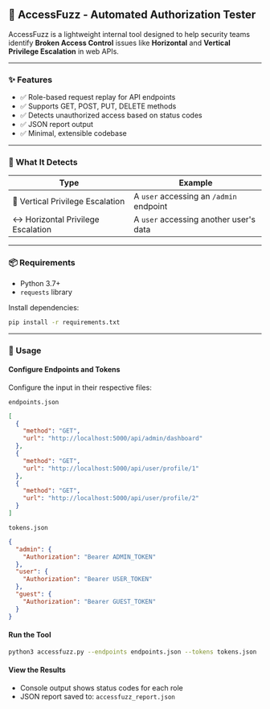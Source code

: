 ## 🚨 AccessFuzz - Automated Authorization Tester

AccessFuzz is a lightweight internal tool designed to help security teams identify **Broken Access Control** issues like **Horizontal** and **Vertical Privilege Escalation** in web APIs.

---

### ✨ Features

- ✅ Role-based request replay for API endpoints 
- ✅ Supports GET, POST, PUT, DELETE methods 
- ✅ Detects unauthorized access based on status codes 
- ✅ JSON report output 
- ✅ Minimal, extensible codebase 

---

### 🧪 What It Detects

| Type                               | Example                                 |
| ---------------------------------- | --------------------------------------- |
| 🔼 Vertical Privilege Escalation   | A `user` accessing an `/admin` endpoint |
| ↔️ Horizontal Privilege Escalation | A `user` accessing another user's data  |

---

### 📦 Requirements

* Python 3.7+
* `requests` library

Install dependencies:

```bash
pip install -r requirements.txt
```

---

### 🚀 Usage

#### **Configure Endpoints and Tokens**

Configure the input in their respective files:

`endpoints.json`
```json
[
  {
    "method": "GET",
    "url": "http://localhost:5000/api/admin/dashboard"
  },
  {
    "method": "GET",
    "url": "http://localhost:5000/api/user/profile/1"
  },
  {
    "method": "GET",
    "url": "http://localhost:5000/api/user/profile/2"
  }
]
```
`tokens.json`
```json
{
  "admin": {
    "Authorization": "Bearer ADMIN_TOKEN"
  },
  "user": {
    "Authorization": "Bearer USER_TOKEN"
  },
  "guest": {
    "Authorization": "Bearer GUEST_TOKEN"
  }
}
```

#### **Run the Tool**

```bash
python3 accessfuzz.py --endpoints endpoints.json --tokens tokens.json
```

#### **View the Results**

* Console output shows status codes for each role
* JSON report saved to: `accessfuzz_report.json`
